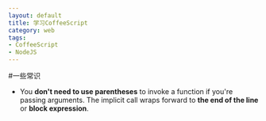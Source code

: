 ```yaml
---
layout: default
title: 学习CoffeeScript
category: web
tags:
- CoffeeScript
- NodeJS
---
```


#一些常识
+ You **don't need to use parentheses** to invoke a function if you're passing arguments. The implicit call wraps forward to **the end of the line** or **block expression**.
